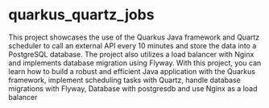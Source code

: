 # quarkus_quartz_jobs
This project showcases the use of the Quarkus Java framework and Quartz scheduler to call an external API every 10 minutes and store the data into a PostgreSQL database. The project also utilizes a load balancer with Nginx and implements database migration using Flyway. With this project, you can learn how to build a robust and efficient Java application with the Quarkus framework, implement scheduling tasks with Quartz, handle database migrations with Flyway, Database with postgresdb and use Nginx as a load balancer 
